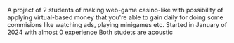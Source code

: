 A project of 2 students of making web-game casino-like with possibility of applying virtual-based money that you're able to gain daily for doing some commisions like watching ads, playing minigames etc.
Started in January of 2024 with almost 0 experience
Both studets are acoustic